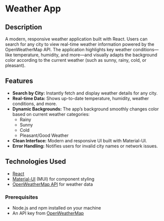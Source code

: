 # Weather App

## Description

A modern, responsive weather application built with React. Users can search for any city to view real-time weather information powered by the OpenWeatherMap API. The application highlights key weather conditions—like temperature, humidity, and more—and visually adapts the background color according to the current weather (such as sunny, rainy, cold, or pleasant).

## Features

- **Search by City:** Instantly fetch and display weather details for any city.
- **Real-time Data:** Shows up-to-date temperature, humidity, weather conditions, and more.
- **Dynamic Backgrounds:** The app’s background smoothly changes color based on current weather categories:
  - Rainy
  - Sunny
  - Cold
  - Pleasant/Good Weather
- **Clean Interface:** Modern and responsive UI built with Material-UI.
- **Error Handling:** Notifies users for invalid city names or network issues.

## Technologies Used

- [React](https://reactjs.org/)
- [Material-UI](https://mui.com/) (MUI) for component styling
- [OpenWeatherMap API](https://openweathermap.org/api) for weather data

### Prerequisites

- Node.js and npm installed on your machine
- An API key from [OpenWeatherMap](https://openweathermap.org/api)


